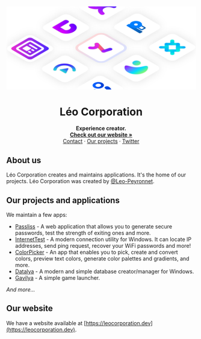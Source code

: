<br />
<p align="center">
  <a href="https://leocorporation.dev">
    <picture>
      <source media="(prefers-color-scheme: dark)" srcset="https://github.com/Leo-Corporation/.github/raw/main/profile/BannerD.svg">
      <source media="(prefers-color-scheme: light)" srcset="https://github.com/Leo-Corporation/.github/raw/main/profile/Banner.svg">
      <img alt="A isometric image representing all apps made by Léo Corporation." src="https://github.com/Leo-Corporation/.github/raw/main/profile/Banner.svg">
    </picture>
  </a>

  <h1 align="center">Léo Corporation</h3>

  <p align="center">
    <strong>Experience creator.</strong>
    <br />
    <a href="https://leocorporation.dev"><strong>Check out our website »</strong></a>
    <br />
    <a href="https://leocorporation.dev/contact">Contact</a>
    ·
    <a href="https://github.com/orgs/Leo-Corporation/repositories">Our projects</a>
    ·
    <a href="https://twitter.com/LeoCorpNews">Twitter</a>

  </p>
</p>

## About us

Léo Corporation creates and maintains applications. It's the home of our projects. Léo Corporation was created by [@Leo-Peyronnet](https://github.com/Leo-Peyronnet).

## Our projects and applications

We maintain a few apps:

- [Passliss](https://github.com/Leo-Corporation/Passliss) - A web application that allows you to generate secure passwords, test the strength of exiting ones and more.
- [InternetTest](https://github.com/Leo-Corporation/InternetTest) - A modern connection utility for Windows. It can locate IP addresses, send ping request, recover your WiFi passwords and more!
- [ColorPicker](https://github.com/Leo-Corporation/ColorPicker) - An app that enables you to pick, create and convert colors, preview text colors, generate color palettes and gradients, and more.
- [Datalya](https://github.com/Leo-Corporation/Datalya) - A modern and simple database creator/manager for Windows.
- [Gavilya](https://github.com/Leo-Corporation/Gavilya) - A simple game launcher.

_And more..._

## Our website

We have a website available at [https://leocorporation.dev](https://leocorporation.dev).
